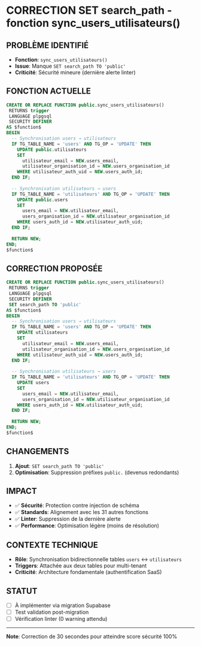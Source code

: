 # CORRECTION SET search_path - fonction sync_users_utilisateurs()

## PROBLÈME IDENTIFIÉ
- **Fonction**: `sync_users_utilisateurs()`
- **Issue**: Manque `SET search_path TO 'public'`
- **Criticité**: Sécurité mineure (dernière alerte linter)

## FONCTION ACTUELLE
```sql
CREATE OR REPLACE FUNCTION public.sync_users_utilisateurs()
 RETURNS trigger
 LANGUAGE plpgsql
 SECURITY DEFINER
AS $function$
BEGIN
  -- Synchronisation users → utilisateurs
  IF TG_TABLE_NAME = 'users' AND TG_OP = 'UPDATE' THEN
    UPDATE public.utilisateurs 
    SET 
      utilisateur_email = NEW.users_email,
      utilisateur_organisation_id = NEW.users_organisation_id
    WHERE utilisateur_auth_uid = NEW.users_auth_id;
  END IF;
  
  -- Synchronisation utilisateurs → users  
  IF TG_TABLE_NAME = 'utilisateurs' AND TG_OP = 'UPDATE' THEN
    UPDATE public.users 
    SET 
      users_email = NEW.utilisateur_email,
      users_organisation_id = NEW.utilisateur_organisation_id
    WHERE users_auth_id = NEW.utilisateur_auth_uid;
  END IF;
  
  RETURN NEW;
END;
$function$
```

## CORRECTION PROPOSÉE
```sql
CREATE OR REPLACE FUNCTION public.sync_users_utilisateurs()
 RETURNS trigger
 LANGUAGE plpgsql
 SECURITY DEFINER
 SET search_path TO 'public'
AS $function$
BEGIN
  -- Synchronisation users → utilisateurs
  IF TG_TABLE_NAME = 'users' AND TG_OP = 'UPDATE' THEN
    UPDATE utilisateurs 
    SET 
      utilisateur_email = NEW.users_email,
      utilisateur_organisation_id = NEW.users_organisation_id
    WHERE utilisateur_auth_uid = NEW.users_auth_id;
  END IF;
  
  -- Synchronisation utilisateurs → users  
  IF TG_TABLE_NAME = 'utilisateurs' AND TG_OP = 'UPDATE' THEN
    UPDATE users 
    SET 
      users_email = NEW.utilisateur_email,
      users_organisation_id = NEW.utilisateur_organisation_id
    WHERE users_auth_id = NEW.utilisateur_auth_uid;
  END IF;
  
  RETURN NEW;
END;
$function$
```

## CHANGEMENTS
1. **Ajout**: `SET search_path TO 'public'`
2. **Optimisation**: Suppression préfixes `public.` (devenus redondants)

## IMPACT
- ✅ **Sécurité**: Protection contre injection de schéma
- ✅ **Standards**: Alignement avec les 31 autres fonctions
- ✅ **Linter**: Suppression de la dernière alerte
- ✅ **Performance**: Optimisation légère (moins de résolution)

## CONTEXTE TECHNIQUE
- **Rôle**: Synchronisation bidirectionnelle tables `users` ↔ `utilisateurs`
- **Triggers**: Attachée aux deux tables pour multi-tenant
- **Criticité**: Architecture fondamentale (authentification SaaS)

## STATUT
- [ ] À implémenter via migration Supabase
- [ ] Test validation post-migration
- [ ] Vérification linter (0 warning attendu)

---
**Note**: Correction de 30 secondes pour atteindre score sécurité 100%